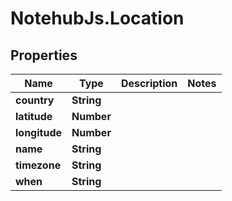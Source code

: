 # NotehubJs.Location

## Properties

| Name          | Type       | Description | Notes |
| ------------- | ---------- | ----------- | ----- |
| **country**   | **String** |             |
| **latitude**  | **Number** |             |
| **longitude** | **Number** |             |
| **name**      | **String** |             |
| **timezone**  | **String** |             |
| **when**      | **String** |             |

